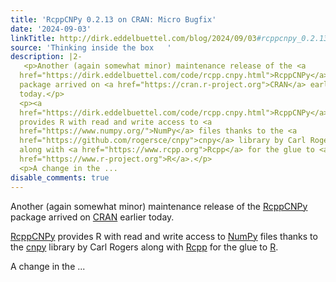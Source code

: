 ```yaml
---
title: 'RcppCNPy 0.2.13 on CRAN: Micro Bugfix'
date: '2024-09-03'
linkTitle: http://dirk.eddelbuettel.com/blog/2024/09/03#rcppcnpy_0.2.13
source: 'Thinking inside the box   '
description: |2-
   <p>Another (again somewhat minor) maintenance release of the <a
  href="https://dirk.eddelbuettel.com/code/rcpp.cnpy.html">RcppCNPy</a>
  package arrived on <a href="https://cran.r-project.org">CRAN</a> earlier
  today.</p>
  <p><a
  href="https://dirk.eddelbuettel.com/code/rcpp.cnpy.html">RcppCNPy</a>
  provides R with read and write access to <a
  href="https://www.numpy.org/">NumPy</a> files thanks to the <a
  href="https://github.com/rogersce/cnpy">cnpy</a> library by Carl Rogers
  along with <a href="https://www.rcpp.org">Rcpp</a> for the glue to <a
  href="https://www.r-project.org">R</a>.</p>
  <p>A change in the ...
disable_comments: true
---
```

 <p>Another (again somewhat minor) maintenance release of the <a
href="https://dirk.eddelbuettel.com/code/rcpp.cnpy.html">RcppCNPy</a>
package arrived on <a href="https://cran.r-project.org">CRAN</a> earlier
today.</p>
<p><a
href="https://dirk.eddelbuettel.com/code/rcpp.cnpy.html">RcppCNPy</a>
provides R with read and write access to <a
href="https://www.numpy.org/">NumPy</a> files thanks to the <a
href="https://github.com/rogersce/cnpy">cnpy</a> library by Carl Rogers
along with <a href="https://www.rcpp.org">Rcpp</a> for the glue to <a
href="https://www.r-project.org">R</a>.</p>
<p>A change in the ...